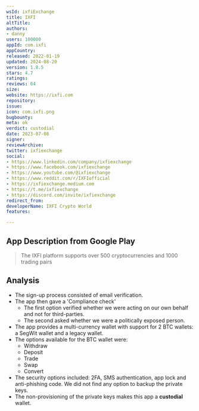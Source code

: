 ```yaml
---
wsId: ixfiExchange
title: IXFI
altTitle: 
authors:
- danny
users: 100000
appId: com.ixfi
appCountry: 
released: 2022-01-19
updated: 2024-08-20
version: 1.8.5
stars: 4.7
ratings: 
reviews: 64
size: 
website: https://ixfi.com
repository: 
issue: 
icon: com.ixfi.png
bugbounty: 
meta: ok
verdict: custodial
date: 2023-07-08
signer: 
reviewArchive: 
twitter: ixfiexchange
social:
- https://www.linkedin.com/company/ixfiexchange
- https://www.facebook.com/ixfiexchange
- https://www.youtube.com/@ixfiexchange
- https://www.reddit.com/r/IXFIofficial
- https://ixfiexchange.medium.com
- https://t.me/ixfiexchange
- https://discord.com/invite/ixfiexchange
redirect_from: 
developerName: IXFI Crypto World
features: 

---
```


## App Description from Google Play

> The IXFI platform supports over 500 cryptocurrencies and 1000 trading pairs

## Analysis

- The sign-up process consisted of email verification.
- The app then gave a 'Compliance check'
  - The first option verified whether we were acting on our own behalf and not for third-parties.
  - The second asked whether we were a politically exposed person.
- The app provides a multi-currency wallet with support for 2 BTC wallets: a SegWit wallet and a legacy wallet.
- The options available for the BTC wallet were:
  - Withdraw
  - Deposit
  - Trade
  - Swap
  - Convert
- The security options included: 2FA, SMS authentication, app lock and anti-phishing code. We did not find any option to backup the private keys. 
- The non-provisioning of the private keys makes this app a **custodial** wallet.

